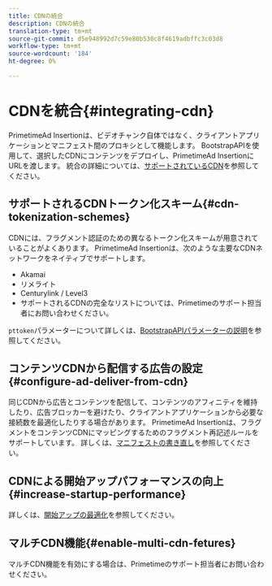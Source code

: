 ```yaml
---
title: CDNの統合
description: CDNの統合
translation-type: tm+mt
source-git-commit: d5e948992d7c59e80b530c8f4619adbffc3c03d8
workflow-type: tm+mt
source-wordcount: '184'
ht-degree: 0%

---
```



# CDNを統合{#integrating-cdn}

PrimetimeAd Insertionは、ビデオチャンク自体ではなく、クライアントアプリケーションとマニフェスト間のプロキシとして機能します。 BootstrapAPIを使用して、選択したCDNにコンテンツをデプロイし、PrimetimeAd InsertionにURLを渡します。 統合の詳細については、[サポートされているCDN](/help/primetime-ad-insertion/technical-reference/supported-cdns.md)を参照してください。

## サポートされるCDNトークン化スキーム{#cdn-tokenization-schemes}

CDNには、フラグメント認証のための異なるトークン化スキームが用意されていることがよくあります。 PrimetimeAd Insertionは、次のような主要なCDNネットワークをネイティブでサポートします。

* Akamai
* リメライト
* Centurylink / Level3
* サポートされるCDNの完全なリストについては、Primetimeのサポート担当者にお問い合わせください。

`pttoken`パラメーターについて詳しくは、[BootstrapAPIパラメーターの説明](/help/primetime-ad-insertion/technical-reference/bootstrap-api.md#parameter-description)を参照してください。

## コンテンツCDNから配信する広告の設定{#configure-ad-deliver-from-cdn}

同じCDNから広告とコンテンツを配信して、コンテンツのアフィニティを維持したり、広告ブロッカーを避けたり、クライアントアプリケーションから必要な接続数を最適化したりする場合があります。 PrimetimeAd Insertionは、フラグメントをコンテンツCDNにマッピングするためのフラグメント再記述ルールをサポートしています。 詳しくは、[マニフェストの書き直し](/help/primetime-ad-insertion/technical-reference/manifest-rewriting.md)を参照してください。

## CDNによる開始アップパフォーマンスの向上{#increase-startup-performance}

詳しくは、[開始アップの最適化](/help/primetime-ad-insertion/best-practices/optimize-video-startup-time.md)を参照してください。

## マルチCDN機能{#enable-multi-cdn-fetures}

マルチCDN機能を有効にする場合は、Primetimeのサポート担当者にお問い合わせください。
